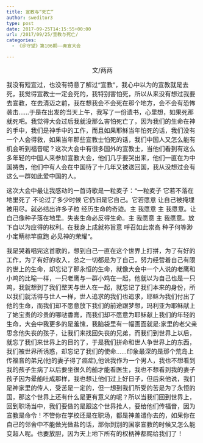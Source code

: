 ```yaml
---
title: 宣教与“死亡”
author: sweditor3
type: post
date: 2017-09-25T14:15:55+00:00
url: /2017/09/25/宣教与死亡/
categories:
  - 《＠守望》第106期——青宣大会

---
```

<p style="text-align: center;">
  <span style="font-size: 12pt;">文/两两</span>
</p>

<span style="font-size: 12pt;">我没有短宣过，也没有特意了解过“宣教”，我心中以为的宣教就是去死，我觉得宣教士一定会死的，我特别害怕死，所以从来没有想过我要去宣教，在去清迈之前，我在想我会不会死在那个地方，会不会有恐怖袭击……于是在出发的当天上午，我写了一份遗书，心里想，如果死那就死吧。我觉得大会过后我就没那么害怕死亡了，因为我们的生命在神的手中，我们是神手中的工作，而且如果耶稣当年怕死的话，我们没有一个人会得救，如果当年那些宣教士怕死的话，我们中国人又怎么能有机会听到福音呢？这次大会中有很多国外的宣教士，当他们看到有这么多年轻的中国人来参加宣教大会，他们几乎要哭出来，他们一直在为中国祷告，他们中有人会在中国待了十几年又被送回国，我从没想过会有这么一群如此爱中国的人。</span>

<span style="font-size: 12pt;">这次大会中最让我感动的一首诗歌是一粒麦子：“一粒麦子 它若不落在地里死了 不论过了多少时候 它仍旧是它自己。它若愿意 让自己被掩埋被用尽。就必结出许多子粒 经历生命的奇迹。主 我愿意 主 我愿意。让自己像种子落在地里。失丧生命必反得生命。主 我愿意 主 我愿意。放下自以为应得的权利。在我身上成就祢旨意 呼召如此崇高 种子何等渺小定睛标竿直跑 必见神的荣耀”。</span>

<span style="font-size: 12pt;">我是哭着唱完这首歌的，想到自己一直在这个世界上打拼，为了有好的工作，为了有好的收入，总之一切都是为了自己，努力经营着自己有限的世上的生命，却忘记了那永恒的生命，就像大会中一个人说的老鹰和小鸡的比喻一样，一只老鹰与一群小鸡在一起，他就以为自己也是一只鸡，我就想到了我们整天与世人在一起，就忘记了我们本来的身份，所以我们就活得与世人一样，世人追求的我们也追求，耶稣为我们付出了他的生命，而我们却不愿意放下我们的前途跟梦想，玛利亚为耶稣献上了她宝贵的珍贵的哪哒香膏，而我们却不愿意为耶稣献上我们的年轻的生命，大会中我更多的是羞愧，我脑袋里有一幅画面就是:家里的老父亲思念他失丧的孩子，让我们来找回失丧的兄弟，而我们到世界上以后，就忘了我们来世界上的目的了，于是我们拼命和世人争世界上的东西，我们被世界所诱惑，却忘记了我们的使命……印象最深的是那个荒岛上传福音的弟兄(他的妻子得了癌症),他说我作为一个男人，我也不想看到我的孩子生病了以后要坐很久的船才能看医生，我也不想看到我的妻子孩子因为晕船吐成那样，我也想让他们过上好日子，但后来他说，我们是神家里的传人，受苦是一定的，但一想到我们所受的苦是为了永恒的国，那这个世界上还有什么是更有意义的呢？所以当我们回到世界上，回到职场当中，我们要做的是跟这个世界抢人，要给他们传福音，因为宣教是命令！不管你在学校还是在职场，都是神差遣你去的，如果你在自己的邻舍中不能做光做盐的话，那你到别的国家宣教的时候又怎么能变超人呢。也要放胆，因为天上地下所有的权柄神都赐给我们了！</span>

&nbsp;